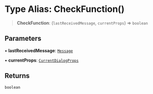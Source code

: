 # Type Alias: CheckFunction()

> **CheckFunction**: (`lastReceivedMessage`, `currentProps`) => `boolean`

## Parameters

• **lastReceivedMessage**: [`Message`](/reference/api/model/message/interfaces/Message.md)

• **currentProps**: [`CurrentDialogProps`](/reference/structures/Dialog/interfaces/CurrentDialogProps.md)

## Returns

`boolean`
